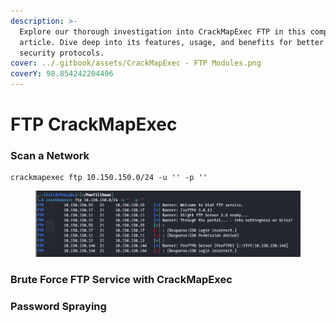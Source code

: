```yaml
---
description: >-
  Explore our thorough investigation into CrackMapExec FTP in this comprehensive
  article. Dive deep into its features, usage, and benefits for better network
  security protocols.
cover: ../.gitbook/assets/CrackMapExec - FTP Modules.png
coverY: 98.854242204496
---
```


# FTP CrackMapExec

### Scan a Network

```
crackmapexec ftp 10.150.150.0/24 -u '' -p ''
```

<figure><img src="../.gitbook/assets/image (26).png" alt=""><figcaption></figcaption></figure>

### Brute Force FTP Service with CrackMapExec

### Password Spraying

